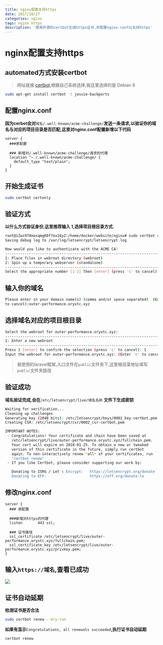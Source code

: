```yaml
---
title: nginx配置支持https
date: 2017/10/27
categories: nginx
tags: nginx https
description: '使用开源的certbot生成https证书,并配置nginx.conf以支持https'
---
```


# nginx配置支持https

## automated方式安装certbot

> 网址链接:[certbot](https://certbot.eff.org/),根据自己系统选择,我这里选择的是 Debian 8

```bash
sudo apt-get install certbot -t jessie-backports
```

## 配置nginx.conf

**因为cerbot会对**`域名/.well-known/acme-challenge/`**发送一条请求,以验证你的域名与对应的项目目录是否匹配,这里对nginx.conf配置新增以下代码**

```text
server {
  ###原配置

  ### 新增对/.well-known/acme-challenge/请求的代理
  location ^~ /.well-known/acme-challenge/ {
    default_type "text/plain";
  }
}
```

## 开始生成证书

```bash
sudo certbot certonly
```

## 验证方式

**以什么方式验证身份,这里推荐输入 1,选择项目根目录方式.**

```bash
root@iZwz978masqmg60f7ex16yZ:/home/docker/website/nginx# sudo certbot certonly
Saving debug log to /var/log/letsencrypt/letsencrypt.log

How would you like to authenticate with the ACME CA?
-------------------------------------------------------------------------------
1: Place files in webroot directory (webroot)
2: Spin up a temporary webserver (standalone)
-------------------------------------------------------------------------------
Select the appropriate number [1-2] then [enter] (press 'c' to cancel): 1
```

## 输入你的域名

```bash
Please enter in your domain name(s) (comma and/or space separated)  (Enter 'c'
to cancel):outer-performance.oryxtc.xyz
```

## 选择域名对应的项目根目录

```bash
Select the webroot for outer-performance.oryxtc.xyz:
-------------------------------------------------------------------------------
1: Enter a new webroot
-------------------------------------------------------------------------------
Press 1 [enter] to confirm the selection (press 'c' to cancel): 1
Input the webroot for outer-performance.oryxtc.xyz: (Enter 'c' to cancel):/home/www/outer-performance/public
```

> 我使用的laravel框架,入口文件在`public`文件夹下,这里根目录地址填写`public`文件夹路径

## 验证成功

**域名验证完成,会在**`/etc/letsencrypt/live/域名名称` **文件下生成密钥**

```bash
Waiting for verification...
Cleaning up challenges
Generating key (2048 bits): /etc/letsencrypt/keys/0002_key-certbot.pem
Creating CSR: /etc/letsencrypt/csr/0002_csr-certbot.pem

IMPORTANT NOTES:
 - Congratulations! Your certificate and chain have been saved at
   /etc/letsencrypt/live/outer-performance.oryxtc.xyz/fullchain.pem.
   Your cert will expire on 2018-01-25. To obtain a new or tweaked
   version of this certificate in the future, simply run certbot
   again. To non-interactively renew *all* of your certificates, run
   "certbot renew"
 - If you like Certbot, please consider supporting our work by:

   Donating to ISRG / Let's Encrypt:   https://letsencrypt.org/donate
   Donating to EFF:                    https://eff.org/donate-le
```

## 修改nginx.conf

```text
server {
  ### 原配置

  ###新增对https的代理
  listen       443 ssl;

  ### 证书路径
  ssl_certificate /etc/letsencrypt/live/outer-performance.oryxtc.xyz/fullchain.pem;
  ssl_certificate_key /etc/letsencrypt/live/outer-performance.oryxtc.xyz/privkey.pem;
}
```

## 输入`https://域名`,查看已成功

![](http://ooqid2far.bkt.clouddn.com/myblog/nginx配置支持https.png)

## 证书自动延期

**检测证书是否合法**

```bash
sudo certbot renew --dry-run
```

 **如果有显示**`Congratulations, all renewals succeeded`**,执行证书自动延期**

```bash
certbot renew
```

